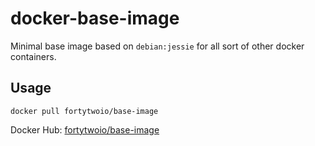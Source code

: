 docker-base-image
=================

Minimal base image based on `debian:jessie` for all sort of other docker containers.

## Usage

```
docker pull fortytwoio/base-image
```

Docker Hub: [fortytwoio/base-image](https://registry.hub.docker.com/u/fortytwoio/base-image/)


